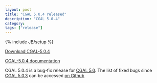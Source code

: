 ```yaml
---
layout: post
title: "CGAL 5.0.4 released"
description: "CGAL 5.0.4"
category:
tags: ["release"]
---
```

{% include JB/setup %}

<i class="bi bi-arrow-down-circle"></i>
<a href="https://github.com/CGAL/cgal/releases/tag/v5.0.4">Download CGAL-5.0.4</a>

<i class="bi bi-book"></i>
<a href="https://doc.cgal.org/5.0.4/Manual/index.html">CGAL-5.0.4 documentation</a>

<p>CGAL 5.0.4 is a bug-fix release for <a href="../../../../2019/11/08/cgal50">CGAL 5.0</a>.
The list of fixed bugs since <a href="../../../../2020/08/03/cgal503">CGAL 5.0.3</a>
can be accessed <a href="https://github.com/CGAL/cgal/issues?q=label%3AMerged_in_5.0.4+-label%3AMerged_in_5.0.3">on Github</a>.</p>
